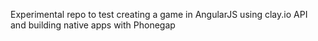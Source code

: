 
Experimental repo to test creating a game in AngularJS using clay.io API and building native apps with Phonegap
